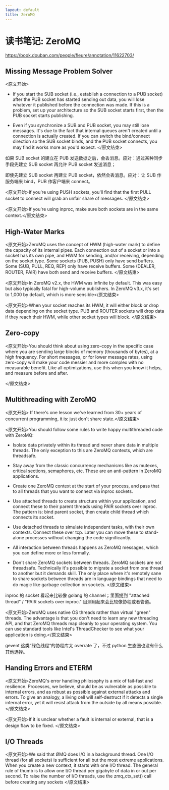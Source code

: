 ```yaml
---
layout: default
title: ZeroMQ
---
```


# 读书笔记: ZeroMQ

<https://book.douban.com/people/fleure/annotation/11622703/>
## Missing Message Problem Solver

<原文开始>
- If you start the SUB socket (i.e., establish a connection to a PUB socket) after the PUB socket has started sending out data, you will lose whatever it published before the connection was made. If this is a problem, set up your architecture so the SUB socket starts first, then the PUB socket starts publishing.

- Even if you synchronize a SUB and PUB socket, you may still lose messages. It's due to the fact that internal queues aren't created until a connection is actually created. If you can switch the bind/connect direction so the SUB socket binds, and the PUB socket connects, you may find it works more as you'd expect.
</原文结束>

如果 SUB socket 的建立在 PUB 发送数据之后，会丢消息。应对：通过某种同步手段先建立 SUB socket 再允许 PUB socket 发送消息；

即使先建立 SUB socket 再建立 PUB socket，依然会丢消息。应对：让 SUB 作服务端来 bind，PUB 作客户端来 connect。

<原文开始>If you're using PUSH sockets, you'll find that the first PULL socket to connect will grab an unfair share of messages. </原文结束>

<原文开始>If you're using inproc, make sure both sockets are in the same context.</原文结束>
## High-Water Marks

<原文开始>ZeroMQ uses the concept of HWM (high-water mark) to define the capacity of its internal pipes. Each connection out of a socket or into a socket has its own pipe, and HWM for sending, and/or receiving, depending on the socket type. Some sockets (PUB, PUSH) only have send buffers. Some (SUB, PULL, REQ, REP) only have receive buffers. Some (DEALER, ROUTER, PAIR) have both send and receive buffers. </原文结束>

<原文开始>In ZeroMQ v2.x, the HWM was infinite by default. This was easy but also typically fatal for high-volume publishers. In ZeroMQ v3.x, it's set to 1,000 by default, which is more sensible</原文结束>

<原文开始>When your socket reaches its HWM, it will either block or drop data depending on the socket type. PUB and ROUTER sockets will drop data if they reach their HWM, while other socket types will block. </原文结束>
## Zero-copy

<原文开始>You should think about using zero-copy in the specific case where you are sending large blocks of memory (thousands of bytes), at a high frequency. For short messages, or for lower message rates, using zero-copy will make your code messier and more complex with no measurable benefit. Like all optimizations, use this when you know it helps, and measure before and after.

</原文结束>
##  Multithreading with ZeroMQ

<原文开始> If there's one lesson we've learned from 30+ years of concurrent programming, it is: just don't share state.</原文结束>

<原文开始>You should follow some rules to write happy multithreaded code with ZeroMQ:

- Isolate data privately within its thread and never share data in multiple threads. The only exception to this are ZeroMQ contexts, which are threadsafe.

- Stay away from the classic concurrency mechanisms like as mutexes, critical sections, semaphores, etc. These are an anti-pattern in ZeroMQ applications.

- Create one ZeroMQ context at the start of your process, and pass that to all threads that you want to connect via inproc sockets.

- Use attached threads to create structure within your application, and connect these to their parent threads using PAIR sockets over inproc. The pattern is: bind parent socket, then create child thread which connects its socket.

- Use detached threads to simulate independent tasks, with their own contexts. Connect these over tcp. Later you can move these to stand-alone processes without changing the code significantly.

- All interaction between threads happens as ZeroMQ messages, which you can define more or less formally.

- Don't share ZeroMQ sockets between threads. ZeroMQ sockets are not threadsafe. Technically it's possible to migrate a socket from one thread to another but it demands skill. The only place where it's remotely sane to share sockets between threads are in language bindings that need to do magic like garbage collection on sockets.
</原文结束>

inproc 的 socket 看起来比较像 golang 的 channel；里面提到 "attached thread" / "PAIR sockets over inproc." 目测用起来会比较像协程或者管道。

<原文开始>ZeroMQ uses native OS threads rather than virtual "green" threads. The advantage is that you don't need to learn any new threading API, and that ZeroMQ threads map cleanly to your operating system. You can use standard tools like Intel's ThreadChecker to see what your application is doing.</原文结束>

gevent 这类“绿色线程”的协程库太 overrate 了，不过 python 生态圈也没有什么其他选择。
## Handing Errors and ETERM

<原文开始>ZeroMQ's error handling philosophy is a mix of fail-fast and resilience. Processes, we believe, should be as vulnerable as possible to internal errors, and as robust as possible against external attacks and errors. To give an analogy, a living cell will self-destruct if it detects a single internal error, yet it will resist attack from the outside by all means possible.</原文结束>

<原文开始>If it is unclear whether a fault is internal or external, that is a design flaw to be fixed. </原文结束>
## I/O Threads

<原文开始>We said that ØMQ does I/O in a background thread. One I/O thread (for all sockets) is sufficient for all but the most extreme applications. When you create a new context, it starts with one I/O thread. The general rule of thumb is to allow one I/O thread per gigabyte of data in or out per second. To raise the number of I/O threads, use the zmq_ctx_set() call before creating any sockets
</原文结束>